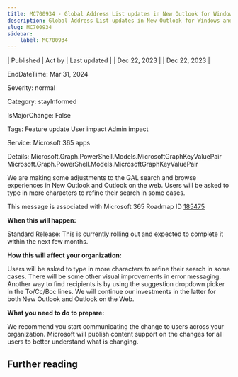 ```yaml
---
title: MC700934 - Global Address List updates in New Outlook for Windows and Outlook on the Web
description: Global Address List updates in New Outlook for Windows and Outlook on the Web
slug: MC700934
sidebar:
    label: MC700934
---
```


| Published | Act by | Last updated |
| Dec 22, 2023 |  | Dec 22, 2023 |

EndDateTime: Mar 31, 2024

Severity: normal

Category: stayInformed

IsMajorChange: False

Tags: Feature update User impact Admin impact

Service: Microsoft 365 apps

Details: Microsoft.Graph.PowerShell.Models.MicrosoftGraphKeyValuePair Microsoft.Graph.PowerShell.Models.MicrosoftGraphKeyValuePair

<p>We are making some adjustments to the GAL search and browse experiences in New Outlook and Outlook on the web. Users will be asked to type in more characters to refine their search in some cases.</p><p>This message is associated with Microsoft 365 Roadmap ID <a href="https://www.microsoft.com/microsoft-365/roadmap?filters=&amp;searchterms=185475" target="_blank">185475</a></p><p><b>When this will happen:</b></p><p>Standard Release: This is currently rolling out and expected to complete it within the next few months.</p><p><b>How this will affect your organization:</b></p><p>Users will be asked to type in more characters to refine their search in some cases. There will be some other visual improvements in error messaging. Another way to find recipients is by using the suggestion dropdown picker in the To/Cc/Bcc lines. We will continue our investments in the latter for both New Outlook and Outlook on the Web.&nbsp;</p><p><b>What you need to do to prepare:</b></p><p>We recommend you start communicating the change to users across your organization. Microsoft will publish content support on the changes for all users to better understand what is changing.&nbsp;</p>

## Further reading
